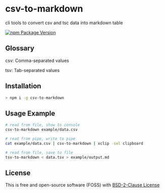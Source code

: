# csv-to-markdown
cli tools to convert csv and tsc data into markdown table

[![npm Package Version](https://img.shields.io/npm/v/@beenotung/tslib.svg?maxAge=2592000)](https://www.npmjs.com/package/@beenotung/tslib)

## Glossary

csv: Comma-separated values

tsv: Tab-separated values

## Installation
```bash
> npm i -g csv-to-markdown
```

## Usage Example
```bash
# read from file, show to console
csv-to-markdown example/data.csv

# read from pipe, write to pipe
cat example/data.csv | csv-to-markdown | xclip -sel clipboard

# read from file, save to file
tsv-to-markdown < data.tsv > example/output.md
```

## License
This is free and open-source software (FOSS) with
[BSD-2-Clause License](./LICENSE)
